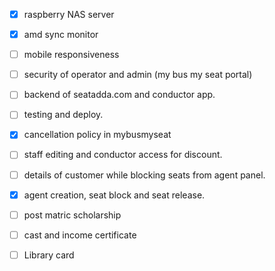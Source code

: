 - [x] raspberry NAS server
- [x] amd sync monitor
- [ ] mobile responsiveness
- [ ] security of operator and admin (my bus my seat portal)
- [ ] backend  of seatadda.com and conductor app.
- [ ] testing and deploy.
- [x] cancellation policy in mybusmyseat
- [ ] staff editing and conductor access for discount.
- [ ] details of customer while blocking seats from agent panel.
- [x] agent creation, seat block and seat release. 
- [ ] post matric scholarship 
- [ ] cast and income certificate 
- [ ] Library card 




